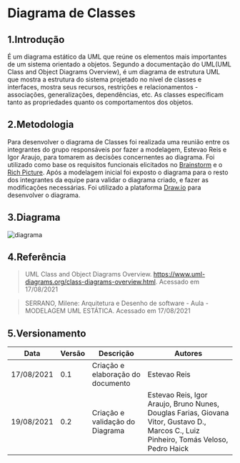 # Diagrama de Classes

## 1.Introdução
É um diagrama estático da UML que reúne os elementos mais importantes de um sistema orientado a objetos. Segundo a documentação do UML(UML Class and Object Diagrams Overview), é um diagrama de estrutura UML que mostra a estrutura do sistema projetado no nível de classes e interfaces, mostra seus recursos, restrições e relacionamentos - associações, generalizações, dependências, etc. As classes especificam tanto as propriedades quanto os
comportamentos dos objetos.

## 2.Metodologia
Para desenvolver o diagrama de Classes  foi realizada uma reunião entre os integrantes do grupo responsáveis por fazer a modelagem, Estevao Reis e Igor Araujo, para tomarem as decisões concernentes ao diagrama. Foi utilizado como base os requisitos funcionais elicitados no [Brainstorm](../desenhoSoftwareBase/brainstorm.md) e o [Rich Picture](../desenhoSoftwareBase/richPicture.md). Após a modelagem inicial foi exposto o diagrama para o resto dos integrantes da equipe para validar o diagrama criado, e fazer as modificações necessárias.
Foi utilizado a plataforma [Draw.io](https://drive.google.com/file/d/1dt8ggdwC1ahrc1oggNsJoguB2Yem8C3P/view?usp=sharing) para desenvolver o diagrama.

## 3.Diagrama
![diagrama](https://i.imgur.com/zNwVOKz.png)

## 4.Referência
> UML Class and Object Diagrams Overview. https://www.uml-diagrams.org/class-diagrams-overview.html. Acessado em 17/08/2021

> SERRANO, Milene: Arquitetura e Desenho de software - Aula - MODELAGEM UML ESTÁTICA. Acessado em 17/08/2021

## 5.Versionamento

| Data       | Versão | Descrição                         | Autores     |
| ---------- | ------ | --------------------------------- | ----------- |
| 17/08/2021 |  0.1   | Criação e elaboração do documento | Estevao Reis|
| 19/08/2021 |  0.2   | Criação e validação do Diagrama   | Estevao Reis, Igor Araujo, Bruno Nunes, Douglas Farias, Giovana Vitor, Gustavo D.,  Marcos C., Luiz Pinheiro, Tomás Veloso, Pedro Haick|
